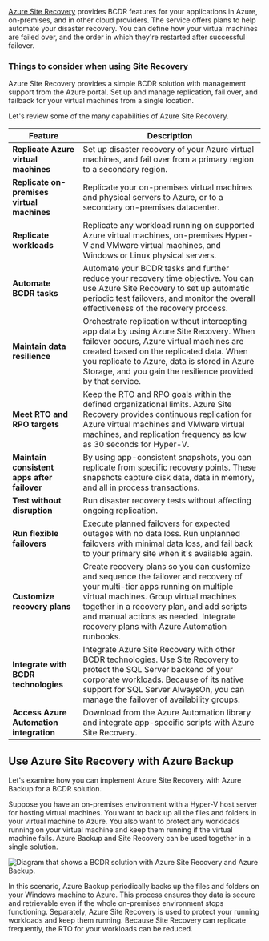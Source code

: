 
[Azure Site Recovery](https://learn.microsoft.com/en-us/azure/site-recovery/site-recovery-overview) provides BCDR features for your applications in Azure, on-premises, and in other cloud providers. The service offers plans to help automate your disaster recovery. You can define how your virtual machines are failed over, and the order in which they're restarted after successful failover.

### Things to consider when using Site Recovery

Azure Site Recovery provides a simple BCDR solution with management support from the Azure portal. Set up and manage replication, fail over, and failback for your virtual machines from a single location.

Let's review some of the many capabilities of Azure Site Recovery.

|Feature|Description|
|---|---|
|**Replicate Azure virtual machines**|Set up disaster recovery of your Azure virtual machines, and fail over from a primary region to a secondary region.|
|**Replicate on-premises virtual machines**|Replicate your on-premises virtual machines and physical servers to Azure, or to a secondary on-premises datacenter.|
|**Replicate workloads**|Replicate any workload running on supported Azure virtual machines, on-premises Hyper-V and VMware virtual machines, and Windows or Linux physical servers.|
|**Automate BCDR tasks**|Automate your BCDR tasks and further reduce your recovery time objective. You can use Azure Site Recovery to set up automatic periodic test failovers, and monitor the overall effectiveness of the recovery process.|
|**Maintain data resilience**|Orchestrate replication without intercepting app data by using Azure Site Recovery. When failover occurs, Azure virtual machines are created based on the replicated data. When you replicate to Azure, data is stored in Azure Storage, and you gain the resilience provided by that service.|
|**Meet RTO and RPO targets**|Keep the RTO and RPO goals within the defined organizational limits. Azure Site Recovery provides continuous replication for Azure virtual machines and VMware virtual machines, and replication frequency as low as 30 seconds for Hyper-V.|
|**Maintain consistent apps after failover**|By using app-consistent snapshots, you can replicate from specific recovery points. These snapshots capture disk data, data in memory, and all in process transactions.|
|**Test without disruption**|Run disaster recovery tests without affecting ongoing replication.|
|**Run flexible failovers**|Execute planned failovers for expected outages with no data loss. Run unplanned failovers with minimal data loss, and fail back to your primary site when it's available again.|
|**Customize recovery plans**|Create recovery plans so you can customize and sequence the failover and recovery of your multi-tier apps running on multiple virtual machines. Group virtual machines together in a recovery plan, and add scripts and manual actions as needed. Integrate recovery plans with Azure Automation runbooks.|
|**Integrate with BCDR technologies**|Integrate Azure Site Recovery with other BCDR technologies. Use Site Recovery to protect the SQL Server backend of your corporate workloads. Because of its native support for SQL Server AlwaysOn, you can manage the failover of availability groups.|
|**Access Azure Automation integration**|Download from the Azure Automation library and integrate app-specific scripts with Azure Site Recovery.|

## Use Azure Site Recovery with Azure Backup

Let's examine how you can implement Azure Site Recovery with Azure Backup for a BCDR solution.

Suppose you have an on-premises environment with a Hyper-V host server for hosting virtual machines. You want to back up all the files and folders in your virtual machine to Azure. You also want to protect any workloads running on your virtual machine and keep them running if the virtual machine fails. Azure Backup and Site Recovery can be used together in a single solution.

![Diagram that shows a BCDR solution with Azure Site Recovery and Azure Backup.](https://learn.microsoft.com/en-us/training/wwl-azure/design-solution-for-backup-disaster-recovery/media/site-recovery.png)

In this scenario, Azure Backup periodically backs up the files and folders on your Windows machine to Azure. This process ensures they data is secure and retrievable even if the whole on-premises environment stops functioning. Separately, Azure Site Recovery is used to protect your running workloads and keep them running. Because Site Recovery can replicate frequently, the RTO for your workloads can be reduced.